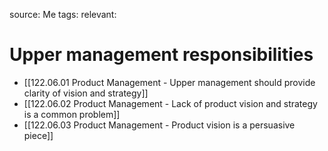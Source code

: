 source: Me
tags:
relevant:

# Upper management responsibilities

- [[122.06.01 Product Management - Upper management should provide clarity of vision and strategy]]
- [[122.06.02 Product Management - Lack of product vision and strategy is a common problem]]
- [[122.06.03 Product Management - Product vision is a persuasive piece]]